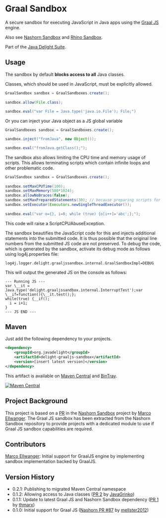 # Graal Sandbox

A secure sandbox for executing JavaScript in Java apps using the [Graal JS](https://github.com/graalvm/graaljs) engine.

Also see [Nashorn Sandbox](https://github.com/javadelight/delight-nashorn-sandbox) and [Rhino Sandbox](https://github.com/javadelight/delight-rhino-sandbox).

Part of the [Java Delight Suite](https://github.com/javadelight/delight-main#java-delight-suite).

## Usage

The sandbox by default **blocks access to all** Java classes.

Classes, which should be used in JavaScript, must be explicitly allowed.

```java
GraalSandbox sandbox = GraalSandboxes.create();
     
sandbox.allow(File.class);
     
sandbox.eval("var File = Java.type('java.io.File'); File;")
```

Or you can inject your Java object as a JS global variable

```java
GraalSandboxes sandbox = GraalSandboxes.create();

sandbox.inject("fromJava", new Object());

sandbox.eval("fromJava.getClass();");
```

The sandbox also allows limiting the CPU time and memory usage of scripts. This allows terminating scripts which contain infinite loops and other problematic code.

```java
GraalSandbox sandbox = GraalSandboxes.create();
     
sandbox.setMaxCPUTime(100);
sandbox.setMaxMemory(500*1024);
sandbox.allowNoBraces(false);
sandbox.setMaxPreparedStatements(30); // because preparing scripts for execution is expensive
sandbox.setExecutor(Executors.newSingleThreadExecutor());
     
sandbox.eval("var o={}, i=0; while (true) {o[i++]='abc';};");
```

This code will raise a ScriptCPUAbuseException.

The sandbox beautifies the JavaScript code for this and injects additional statements into the submitted code. It is thus possible that the original line numbers from
the submitted JS code are not preserved. To debug the code, which is generated by the sandbox, activate its debug mode as follows using log4j.properties file:

```java-properties
log4j.logger.delight.graaljssandbox.internal.GraalSandboxImpl=DEBUG
```

This will output the generated JS on the console as follows:

```
--- Running JS ---
var \__it = Java.type('delight.graaljssandbox.internal.InterruptTest');var \__if=function(){\__it.test();};
while(true) {__if();
  i = i+1;
}
--- JS END ---
```

## Maven

Just add the following dependency to your projects.

```xml
<dependency>
    <groupId>org.javadelight</groupId>
    <artifactId>delight-graaljs-sandbox</artifactId>
    <version>[insert latest version]</version>
</dependency>
```

This artifact is available on [Maven Central](https://search.maven.org/#search%7Cga%7C1%7Cdelight-graaljs-sandbox) and 
[BinTray](https://bintray.com/javadelight/javadelight/delight-graaljs-sandbox).

[![Maven Central](https://img.shields.io/maven-central/v/org.javadelight/delight-graaljs-sandbox.svg)](https://search.maven.org/#search%7Cga%7C1%7Cdelight-graaljs-sandbox)

## Project Background

This project is based on a [PR](https://github.com/javadelight/delight-nashorn-sandbox/pull/87/) in the [Nashorn Sandbox](https://github.com/javadelight/delight-nashorn-sandbox) project by [Marco Ellwanger](https://github.com/mellster2012). The Graal JS sandbox has been extracted from the Nashorn Sandbox repository to provide projects with a dedicated module to use if Graal JS sandbox capabilities are required.

## Contributors

[Marco Ellwanger](https://github.com/mellster2012): Initial support for GraalJS engine by implementing sandbox implementation backed by GraalJS.

## Version History

- 0.2.1: Publishing to migrated Maven Central namespace
- 0.1.2: Allowing access to Java classes ([PR 2](https://github.com/javadelight/delight-graaljs-sandbox/pull/2) by [JavaGrinko](https://github.com/JavaGrinko))
- 0.1.1: Update to latest Graal JS and Nashorn Sandbox dependency ([PR 1](https://github.com/javadelight/delight-graaljs-sandbox/pull/1) by [thmarx](https://github.com/thmarx))
- 0.1.0: Initial support for Graal JS ([Nashorn PR #87](https://github.com/javadelight/delight-nashorn-sandbox/pull/87/) by [mellster2012](https://github.com/mellster2012)) 

